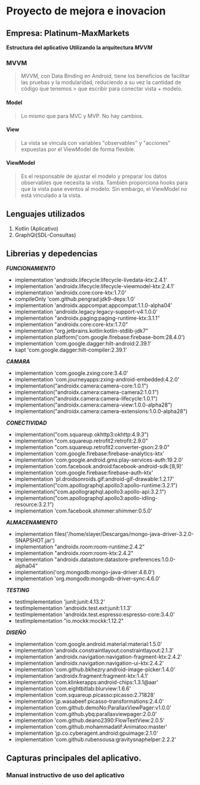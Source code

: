 # Proyecto de mejora e inovacion
## Empresa: Platinum-MaxMarkets

**Estructura del aplicativo Utilizando la arquitectura _MVVM_**

### MVVM
> MVVM, con Data Binding en Android, tiene los beneficios de facilitar las pruebas y la modularidad, reduciendo a su vez la cantidad de código que tenemos > que escribir para conectar vista + modelo.
#### Model
> Lo mismo que para MVC y MVP. No hay cambios.

#### View

> La vista se vincula con variables "observables" y "acciones" expuestas por el ViewModel de forma flexible.

#### ViewModel
> Es el responsable de ajustar el modelo y preparar los datos observables que necesita la vista. También proporciona hooks para que la vista pase eventos al modelo. Sin embargo, el ViewModel no está vinculado a la vista.

## Lenguajes utilizados

1. Kotlin (Aplicativo)
2. GraphQl(SDL-Consultas)

## Librerias y depedencias

***FUNCIONAMIENTO***
- implementation 'androidx.lifecycle:lifecycle-livedata-ktx:2.4.1'
- implementation 'androidx.lifecycle:lifecycle-viewmodel-ktx:2.4.1'
- implementation 'androidx.core:core-ktx:1.7.0'
- compileOnly 'com.github.pengrad:jdk9-deps:1.0'
- implementation 'androidx.appcompat:appcompat:1.1.0-alpha04'
- implementation 'androidx.legacy:legacy-support-v4:1.0.0'
- implementation "androidx.paging:paging-runtime-ktx:3.1.1"
- implementation "androidx.core:core-ktx:1.7.0"
- implementation "org.jetbrains.kotlin:kotlin-stdlib-jdk7"
- implementation platform('com.google.firebase:firebase-bom:28.4.0')
- implementation 'com.google.dagger:hilt-android:2.39.1'
- kapt 'com.google.dagger:hilt-compiler:2.39.1'

***CAMARA***
- implementation 'com.google.zxing:core:3.4.0'
- implementation 'com.journeyapps:zxing-android-embedded:4.2.0'
- implementation("androidx.camera:camera-core:1.0.1")
- implementation("androidx.camera:camera-camera2:1.0.1")
- implementation("androidx.camera:camera-lifecycle:1.0.1")
- implementation("androidx.camera:camera-view:1.0.0-alpha28")
- implementation("androidx.camera:camera-extensions:1.0.0-alpha28")

***CONECTIVIDAD***
- implementation("com.squareup.okhttp3:okhttp:4.9.3")
- implementation "com.squareup.retrofit2:retrofit:2.9.0"
- implementation "com.squareup.retrofit2:converter-gson:2.9.0"
- implementation 'com.google.firebase:firebase-analytics-ktx'
- implementation 'com.google.android.gms:play-services-auth:19.2.0'
- implementation 'com.facebook.android:facebook-android-sdk:[8,9)'
- implementation 'com.google.firebase:firebase-auth-ktx'
- implementation 'pl.droidsonroids.gif:android-gif-drawable:1.2.17'
- implementation("com.apollographql.apollo3:apollo-runtime:3.2.1")
- implementation("com.apollographql.apollo3:apollo-api:3.2.1")
- implementation("com.apollographql.apollo3:apollo-idling-resource:3.2.1")
- implementation 'com.facebook.shimmer:shimmer:0.5.0'

***ALMACENAMIENTO***
- implementation files('/home/slayer/Descargas/mongo-java-driver-3.2.0-SNAPSHOT.jar')
- implementation "androidx.room:room-runtime:2.4.2"
- implementation "androidx.room:room-ktx:2.4.2"
- implementation "androidx.datastore:datastore-preferences:1.0.0-alpha04"
- implementation('org.mongodb:mongo-java-driver:4.6.0')
- implementation 'org.mongodb:mongodb-driver-sync:4.6.0'

***TESTING***
- testImplementation 'junit:junit:4.13.2'
- testImplementation 'androidx.test.ext:junit:1.1.3'
- testImplementation 'androidx.test.espresso:espresso-core:3.4.0'
- testImplementation "io.mockk:mockk:1.12.2"

***DISEÑO***
- implementation 'com.google.android.material:material:1.5.0'
- implementation 'androidx.constraintlayout:constraintlayout:2.1.3'
- implementation 'androidx.navigation:navigation-fragment-ktx:2.4.2'
- implementation 'androidx.navigation:navigation-ui-ktx:2.4.2'
- implementation 'com.github.bkhezry:android-image-picker:1.4.0'
- implementation 'androidx.fragment:fragment-ktx:1.4.1'
- implementation 'com.klinkerapps:android-chips:1.3.1@aar'
- implementation 'com.eightbitlab:blurview:1.6.6'
- implementation 'com.squareup.picasso:picasso:2.71828'
- implementation 'jp.wasabeef:picasso-transformations:2.4.0'
- implementation 'com.github.demoNo:ParallaxViewPager:v1.0.0'
- implementation 'com.github.ybq:parallaxviewpager:2.0.0'
- implementation 'com.github.deano2390:FlowTextView:2.0.5'
- implementation 'com.github.mohammadatif:Animatoo:master'
- implementation 'jp.co.cyberagent.android:gpuimage:2.1.0'
- implementation 'com.github.rubensousa:gravitysnaphelper:2.2.2'

 
## Capturas principales del aplicativo.




### Manual instructivo de uso del aplicativo

